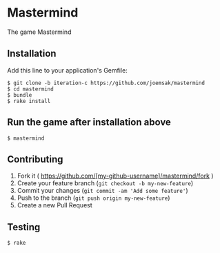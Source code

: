 # Mastermind

The game Mastermind

## Installation

Add this line to your application's Gemfile:

```
$ git clone -b iteration-c https://github.com/joemsak/mastermind
$ cd mastermind
$ bundle
$ rake install
```
## Run the game after installation above

```
$ mastermind
```

## Contributing

1. Fork it ( https://github.com/[my-github-username]/mastermind/fork )
2. Create your feature branch (`git checkout -b my-new-feature`)
3. Commit your changes (`git commit -am 'Add some feature'`)
4. Push to the branch (`git push origin my-new-feature`)
5. Create a new Pull Request

## Testing

```
$ rake
```
